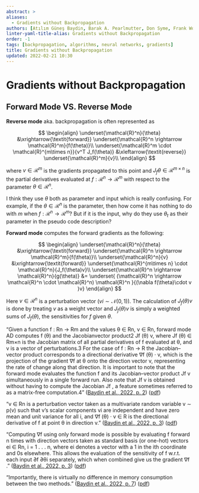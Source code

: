 ```yaml
---
abstract: >
aliases:
  - Gradients without Backpropagation
authors: [Atılım Güneş Baydin, Barak A. Pearlmutter, Don Syme, Frank Wood, Philip Torr]
linter-yaml-title-alias: Gradients without Backpropagation
order: -1
tags: [backpropagation, algorithms, neural networks, gradients]
title: Gradients without Backpropagation
updated: 2022-02-21 10:30
---
```


# Gradients without Backpropagation

## Forward Mode VS. Reverse Mode

**Reverse mode** aka. backpropagation is often represented as

$$
\begin{align}
\underset{\mathcal{R}^n}{\theta} &\xrightarrow{\textit{forward}} \underset{\mathcal{R}^n \rightarrow \mathcal{R}^m}{f(\theta)}\\
\underset{\mathcal{R}^m \cdot \mathcal{R}^{m\times n}}{v^T J_f(\theta)} &\xleftarrow{\textit{reverse}} \underset{\mathcal{R}^m}{v}\\
\end{align}
$$

where $v \in \mathcal{R}^m$ is the gradients propagated to this point and $J_f{\theta} \in \mathcal{R}^{m\times n}$ is the partial derivatives evaluated at $f : \mathcal{R}^n \rightarrow \mathcal{R}^m$ with respect to the parameter $\theta \in \mathcal{R}^n$.

I think they use $\theta$ both as parameter and input which is really confusing. For example, if the $\theta \in \mathcal{R}^n$ is the parameter, then how come it has nothing to do with $m$ when $f: \mathcal{R}^n \rightarrow \mathcal{R}^m$? But if it is the input, why do they use $\theta_t$ as their parameter in the pseudo code description?

**Forward mode** computes the forward gradients as the following:

$$
\begin{align}
\underset{\mathcal{R}^n}{\theta} &\xrightarrow{\textit{forward}} \underset{\mathcal{R}^n \rightarrow \mathcal{R}^m}{f(\theta)}\\
\underset{\mathcal{R}^n}{v} &\xrightarrow{\textit{forward}} \underset{\mathcal{R}^{m\times n} \cdot \mathcal{R}^n}{J_f(\theta)v}\\
\underset{\mathcal{R}^n \rightarrow \mathcal{R}^n}{g(\theta)} &= \underset{
(\mathcal{R}^n \rightarrow \mathcal{R}^n \cdot \mathcal{R}^n) \mathcal{R}^n 
}{(\nabla f(\theta)\cdot v )v}
\end{align}
$$

Here $v \in \mathcal{R}^n$ is a perturbation vector ($vi \sim \mathcal{N}(0, 1)$). The calculation of $J_f(\theta)v$ is done by treating $v$ as a weight vector and $J_f(\theta)v$ is simply a weighted sums of $J_f(\theta)$, the sensitivities for $f$ given $\theta$.

“Given a function f : Rn → Rm and the values θ ∈ Rn, v ∈ Rn, forward mode AD computes f (θ) and the Jacobianvector product2 Jf (θ) v, where Jf (θ) ∈ Rm×n is the Jacobian matrix of all partial derivatives of f evaluated at θ, and v is a vector of perturbations.3 For the case of f : Rn → R the Jacobian–vector product corresponds to a directional derivative ∇f (θ) · v, which is the projection of the gradient ∇f at θ onto the direction vector v, representing the rate of change along that direction. It is important to note that the forward mode evaluates the function f and its Jacobian–vector product Jf v simultaneously in a single forward run. Also note that Jf v is obtained without having to compute the Jacobian Jf , a feature sometimes referred to as a matrix-free computation.4” ([Baydin et al., 2022, p. 2](zotero://select/library/items/UY35SN29)) ([pdf](zotero://open-pdf/library/items/XU5UUSFQ?page=2&annotation=YF5Y8PF4))

“v ∈ Rn is a perturbation vector taken as a multivariate random variable v ∼ p(v) such that v’s scalar components vi are independent and have zero mean and unit variance for all i, and ∇f (θ) · v ∈ R is the directional derivative of f at point θ in direction v.” ([Baydin et al., 2022, p. 3](zotero://select/library/items/UY35SN29)) ([pdf](zotero://open-pdf/library/items/XU5UUSFQ?page=3&annotation=PS5K8AG2))

“Computing ∇f using only forward mode is possible by evaluating f forward n times with direction vectors taken as standard basis (or one-hot) vectors ei ∈ Rn, i = 1 . . . n, where ei denotes a vector with a 1 in the ith coordinate and 0s elsewhere. This allows the evaluation of the sensitivity of f w.r.t. each input ∂f ∂θi separately, which when combined give us the gradient ∇f .” ([Baydin et al., 2022, p. 3](zotero://select/library/items/UY35SN29)) ([pdf](zotero://open-pdf/library/items/XU5UUSFQ?page=3&annotation=ZQGBFYU6))

“Importantly, there is virtually no difference in memory consumption between the two methods.” ([Baydin et al., 2022, p. 7](zotero://select/library/items/UY35SN29)) ([pdf](zotero://open-pdf/library/items/XU5UUSFQ?page=7&annotation=7E8P7UMR))
